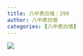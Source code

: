 ```yaml
---
title: 八中表白墙：299
author: 八中表白墙
categories: [八中表白墙]
---
```


![](https://s1.ax1x.com/2023/04/20/p9ABM4g.jpg)